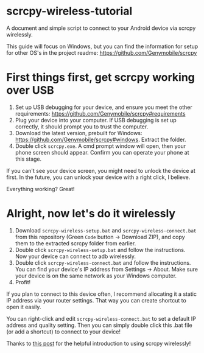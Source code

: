 # scrcpy-wireless-tutorial
 A document and simple script to connect to your Android device via scrcpy wirelessly.

This guide will focus on Windows, but you can find the information for setup for other OS's in the project readme: https://github.com/Genymobile/scrcpy

# First things first, get scrcpy working over USB
1. Set up USB debugging for your device, and ensure you meet the other requirements: https://github.com/Genymobile/scrcpy#requirements
2. Plug your device into your computer. If USB debugging is set up correctly, it should prompt you to trust the computer.
2. Download the latest version, prebuilt for Windows: https://github.com/Genymobile/scrcpy#windows. Extract the folder.
3. Double click ````scrcpy.exe````. A cmd prompt window will open, then your phone screen should appear. Confirm you can operate your phone at this stage.

If you can't see your device screen, you might need to unlock the device at first. In the future, you can unlock your device with a right click, I believe.

Everything working? Great!

# Alright, now let's do it wirelessly
1. Download ````scrcpy-wireless-setup.bat```` and ````scrcpy-wireless-connect.bat```` from this repository (Green ````Code```` button -> Download ZIP), and copy them to the extracted scrcpy folder from earlier.
2. Double click ````scrcpy-wireless-setup.bat```` and follow the instructions. Now your device can connect to adb wirelessly.
3. Double click ````scrcpy-wireless-connect.bat```` and follow the instructions. You can find your device's IP address from Settings -> About. Make sure your device is on the same network as your Windows computer.
4. Profit!

If you plan to connect to this device often, I recommend allocating it a static IP address via your router settings. That way you can create shortcut to open it easily.

You can right-click and edit ````scrcpy-wireless-connect.bat```` to set a default IP address and quality setting. Then you can simply double click this .bat file (or add a shortcut) to connect to your device!

Thanks to [this post](https://www.genymotion.com/blog/open-source-project-scrcpy-now-works-wirelessly/) for the helpful introduction to using scrcpy wirelessly!